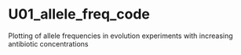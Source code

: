 # U01_allele_freq_code
Plotting of allele frequencies in evolution experiments with increasing antibiotic concentrations
